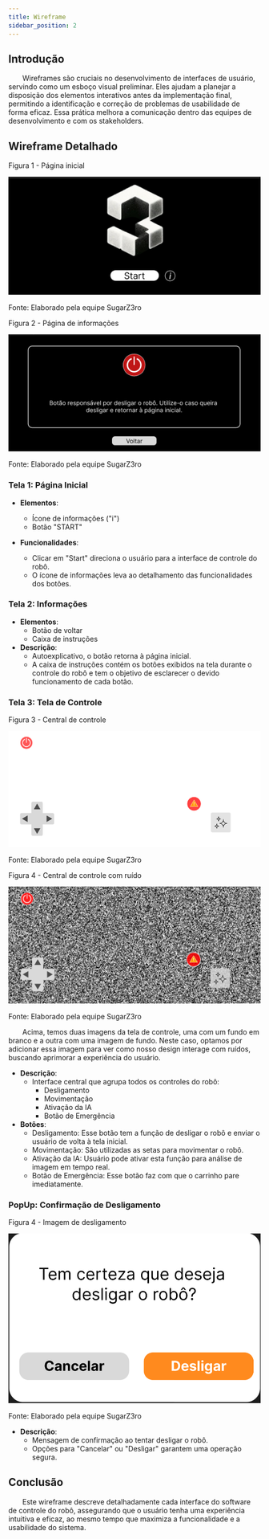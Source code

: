 ```yaml
---
title: Wireframe
sidebar_position: 2
---
```


## Introdução
&emsp;&emsp;Wireframes são cruciais no desenvolvimento de interfaces de usuário, servindo como um esboço visual preliminar. Eles ajudam a planejar a disposição dos elementos interativos antes da implementação final, permitindo a identificação e correção de problemas de usabilidade de forma eficaz. Essa prática melhora a comunicação dentro das equipes de desenvolvimento e com os stakeholders.

## Wireframe Detalhado
<p style={{textAlign: 'center'}}>Figura 1 - Página inicial</p>

![Página Inicial](../../../static/img/sprint-2/paginainicial.png)

<p style={{textAlign: 'center'}}>Fonte: Elaborado pela equipe SugarZ3ro</p>

<p style={{textAlign: 'center'}}>Figura 2 - Página de informações</p>

![Página de Informações](../../../static/img/sprint-2/info.png)

<p style={{textAlign: 'center'}}>Fonte: Elaborado pela equipe SugarZ3ro</p>

### Tela 1: Página Inicial

- **Elementos**:
  - Ícone de informações ("i")
  - Botão "START"

- **Funcionalidades**:
  - Clicar em "Start" direciona o usuário para a interface de controle do robô.
  - O ícone de informações leva ao detalhamento das funcionalidades dos botões.

### Tela 2: Informações
- **Elementos**:
  - Botão de voltar
  - Caixa de instruções
- **Descrição**:
  - Autoexplicativo, o botão retorna à página inicial.
  - A caixa de instruções contém os botões exibidos na tela durante o controle do robô e tem o objetivo de esclarecer o devido funcionamento de cada botão.

### Tela 3: Tela de Controle

<p style={{textAlign: 'center'}}>Figura 3 - Central de controle</p>

![Central de Controle](../../../static/img/sprint-2/centraldecontrole.png)

<p style={{textAlign: 'center'}}>Fonte: Elaborado pela equipe SugarZ3ro</p>

<p style={{textAlign: 'center'}}>Figura 4 - Central de controle com ruído</p>

![Central de Controle com ruído](../../../static/img/sprint-2/controle-com-ruido.png)

<p style={{textAlign: 'center'}}>Fonte: Elaborado pela equipe SugarZ3ro</p>

&emsp;&emsp;Acima, temos duas imagens da tela de controle, uma com um fundo em branco e a outra com uma imagem de fundo. Neste caso, optamos por adicionar essa imagem para ver como nosso design interage com ruídos, buscando aprimorar a experiência do usuário.

- **Descrição**:
  - Interface central que agrupa todos os controles do robô:
    - Desligamento
    - Movimentação
    - Ativação da IA
    - Botão de Emergência
- **Botões**:
  - Desligamento: Esse botão tem a função de desligar o robô e enviar o usuário de volta à tela inicial.
  - Movimentação: São utilizadas as setas para movimentar o robô.
  - Ativação da IA: Usuário pode ativar esta função para análise de imagem em tempo real.
  - Botão de Emergência: Esse botão faz com que o carrinho pare imediatamente.

### PopUp: Confirmação de Desligamento

<p style={{textAlign: 'center'}}>Figura 4 - Imagem de desligamento</p>

![Desligamento](../../../static/img/sprint-2/turnoff.png)

<p style={{textAlign: 'center'}}>Fonte: Elaborado pela equipe SugarZ3ro</p>

- **Descrição**:
  - Mensagem de confirmação ao tentar desligar o robô.
  - Opções para "Cancelar" ou "Desligar" garantem uma operação segura.

## Conclusão
&emsp;&emsp;Este wireframe descreve detalhadamente cada interface do software de controle do robô, assegurando que o usuário tenha uma experiência intuitiva e eficaz, ao mesmo tempo que maximiza a funcionalidade e a usabilidade do sistema.
